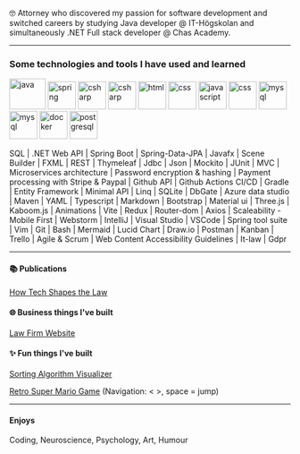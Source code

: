 

🤓 Attorney who discovered my passion for software development and switched careers by studying Java developer @ IT-Högskolan and simultaneously .NET Full stack developer @ Chas Academy. 

---

<h3>Some technologies and tools I have used and learned</h3>
<!--
<p align="left"> 
<img src="https://cdn.jsdelivr.net/gh/devicons/devicon/icons/java/java-original.svg" alt="java" width="35" height="35"/> 
<img src="https://cdn.jsdelivr.net/gh/devicons/devicon/icons/csharp/csharp-original.svg" alt="csharp" width="30" height="30"/> 
<img src="https://cdn.jsdelivr.net/gh/devicons/devicon/icons/javascript/javascript-original.svg" alt="javascript" width="30" height="30"/>
<img src="https://cdn.jsdelivr.net/gh/devicons/devicon/icons/html5/html5-original.svg" alt="html" width="30" height="30"/>
  <img src="https://cdn.jsdelivr.net/gh/devicons/devicon/icons/css3/css3-original.svg" alt="css" width="30" height="30"/>
    <img src="https://cdn.jsdelivr.net/gh/devicons/devicon/icons/react/react-original.svg" alt="css" width="30" height="30"/>
  <img src="https://cdn.jsdelivr.net/gh/devicons/devicon/icons/nodejs/nodejs-original.svg" alt="css" width="30" height="30"/>
  <img src="https://cdn.jsdelivr.net/gh/devicons/devicon/icons/mysql/mysql-original.svg" alt="mysql" width="30" height="30"/>
   <img src="https://cdn.jsdelivr.net/gh/devicons/devicon/icons/mongodb/mongodb-original.svg" alt="mysql" width="30" height="30"/>
  <img src="https://cdn.jsdelivr.net/gh/devicons/devicon/icons/docker/docker-original.svg" alt="docker" width="40" height="40"/>
   <img src="https://cdn.jsdelivr.net/gh/devicons/devicon/icons/microsoftsqlserver/microsoftsqlserver-plain.svg" alt="sql-server" width="40" height="40"/> 
   <img src="https://cdn.jsdelivr.net/gh/devicons/devicon/icons/postgresql/postgresql-original.svg" alt="postgresql" width="30" height="30"/>
   <img src="https://cdn.jsdelivr.net/gh/devicons/devicon/icons/sqlite/sqlite-original.svg" alt="postgresql" width="30" height="30"/>
  <img src="https://cdn.jsdelivr.net/gh/devicons/devicon/icons/markdown/markdown-original.svg" alt="markdown" width="30" height="30"/>
  <img src="https://cdn.jsdelivr.net/gh/devicons/devicon/icons/vim/vim-original.svg" alt="vim" width="30" height="30"/>
   <img src="https://cdn.jsdelivr.net/gh/devicons/devicon/icons/git/git-original.svg" alt="git" width="30" height="30"/>
  <img src="https://cdn.jsdelivr.net/gh/devicons/devicon/icons/bash/bash-original.svg" alt="bash" width="30" height="30"/>
   <img src="https://cdn.jsdelivr.net/gh/devicons/devicon/icons/webstorm/webstorm-original.svg" alt="bash" width="30" height="30"/>
    <img src="https://cdn.jsdelivr.net/gh/devicons/devicon/icons/intellij/intellij-original.svg" alt="intellij" width="30" height="30"/>
  <img src="https://cdn.jsdelivr.net/gh/devicons/devicon/icons/visualstudio/visualstudio-plain.svg" alt="visual-studio" width="30" height="30"/>
  <img src="https://cdn.jsdelivr.net/gh/devicons/devicon/icons/vscode/vscode-original.svg" alt="vscode" width="30" height="30"/>
  <img src="https://cdn.jsdelivr.net/gh/devicons/devicon/icons/gradle/gradle-plain.svg" alt="gradle" width="30" height="30"/>
  <img src="https://cdn.jsdelivr.net/gh/devicons/devicon/icons/dotnetcore/dotnetcore-original.svg" alt="dotnetcore" width="30" height="30"/>
  <img src="https://cdn.jsdelivr.net/gh/devicons/devicon/icons/spring/spring-original.svg" alt="spring" width="30" height="30"/>
   <img src="https://cdn.jsdelivr.net/gh/devicons/devicon/icons/nuget/nuget-original.svg" alt="spring" width="30" height="30"/>
   <img src="https://cdn.jsdelivr.net/gh/devicons/devicon/icons/bootstrap/bootstrap-original-wordmark.svg" alt="spring" width="30" height="30"/>
    <img src="https://cdn.jsdelivr.net/gh/devicons/devicon/icons/tailwindcss/tailwindcss-plain.svg" alt="spring" width="30" height="30"/>
      <img src="https://cdn.jsdelivr.net/gh/devicons/devicon/icons/trello/trello-plain.svg" alt="spring" width="30" height="30"/>
    <img src="https://cdn.jsdelivr.net/gh/devicons/devicon/icons/jquery/jquery-original-wordmark.svg" alt="spring" width="30" height="30"/>-->
  
  <!--https://cdn.jsdelivr.net/gh/devicons/devicon/icons/threejs/threejs-original.svg-->
  <p/>
<p class="align center">
<img src="https://cdn.jsdelivr.net/gh/devicons/devicon/icons/java/java-original.svg" alt="java" width="65" height="55"/> 
  <img src="https://cdn.jsdelivr.net/gh/devicons/devicon/icons/spring/spring-original.svg" alt="spring" width="50" height="50"/>
<img src="https://cdn.jsdelivr.net/gh/devicons/devicon/icons/csharp/csharp-original.svg" alt="csharp" width="50" height="50"/> 
<img src="https://cdn.jsdelivr.net/gh/devicons/devicon/icons/dotnetcore/dotnetcore-plain.svg" alt="csharp" width="50" height="50"/> 
<img src="https://cdn.jsdelivr.net/gh/devicons/devicon/icons/html5/html5-original.svg" alt="html" width="50" height="50"/>
  <img src="https://cdn.jsdelivr.net/gh/devicons/devicon/icons/css3/css3-original.svg" alt="css" width="50" height="50"/>
   <img src="https://cdn.jsdelivr.net/gh/devicons/devicon/icons/javascript/javascript-original.svg" alt="javascript" width="50" height="50"/>
    <img src="https://cdn.jsdelivr.net/gh/devicons/devicon/icons/react/react-original.svg" alt="css" width="50" height="50"/>  
   <img src="https://cdn.jsdelivr.net/gh/devicons/devicon/icons/mysql/mysql-original.svg" alt="mysql" width="50" height="50"/>
   <img src="https://cdn.jsdelivr.net/gh/devicons/devicon/icons/mongodb/mongodb-original.svg" alt="mysql" width="50" height="50"/>
  <img src="https://cdn.jsdelivr.net/gh/devicons/devicon/icons/docker/docker-original.svg" alt="docker" width="50" height="50"/>
   <img src="https://cdn.jsdelivr.net/gh/devicons/devicon/icons/postgresql/postgresql-original.svg" alt="postgresql" width="50" height="50"/>
<p/>    
 
SQL | .NET Web API | Spring Boot | Spring-Data-JPA | Javafx | Scene Builder | FXML | REST | Thymeleaf | Jdbc | Json | Mockito | JUnit | MVC |  Microservices architecture | Password encryption & hashing | Payment processing with Stripe & Paypal | Github API | Github Actions CI/CD | Gradle | Entity Framework | Minimal API | Linq | SQLite | DbGate | Azure data studio | Maven | YAML | Typescript | Markdown | Bootstrap | Material ui | Three.js | Kaboom.js | Animations | Vite | Redux | Router-dom | Axios | Scaleability - Mobile First | Webstorm | IntelliJ | Visual Studio | VSCode | Spring tool suite | Vim | Git | Bash | Mermaid | Lucid Chart | Draw.io | Postman | Kanban | Trello | Agile & Scrum | Web Content Accessibility Guidelines | It-law | Gdpr
<!--
Java | C# | HTML | CSS | React | JavaScript | SQL | MySQL Workbench | MongoDb | Docker | PostgreSQL | SQLite | DbGate | Markdown | Vim | Git | Bash | Webstorm | IntelliJ | Visual Studio | VSCode | Gradle | .NET | Minimal API | Azure datastudio | Spring Boot | Spring tool suite | JPA | Javafx | Scene Builder | FXML | REST | Thymeleaf | JUnit | Jdbc | Json | Postman | Mockito | Maven | YAML | Github API | Github Actions CI/CD | Bootstrap | Mermaid | Lucid Chart | Kanban | Trello | Agile & Scrum | Web Content Accessibility Guidelines | It-law | GDPR-->
  
  <!-- 👋 😊 💜 ✨ 🤓 🌐 📚 💻 ⚙️ 🛠 📄 link -->

  ---
  
<h4>📚 Publications</h4>
  
[How Tech Shapes the Law](https://github.com/AnnaAxelsson051/AnnaAxelsson051/files/10737760/Examensarbete.Anna.Axelsson.pdf) 

<h4>🌐 Business things I've built</h4>
   
[Law Firm Website](https://annaaxelsson051.github.io/Law-Firm-website/)
  
<h4>✨ Fun things I've built</h4> 
  
[Sorting Algorithm Visualizer](https://annaaxelsson051.github.io/Sorting-Algorithm-Visualizer/)

[Retro Super Mario Game](https://annaaxelsson051.github.io/Super-Mario-Game/) (Navigation: < >, space = jump)

  
  <!--
  <h4> Currently working on<h4>
  
> - A full stack application in React + Mongodb that allows developer teams to find other developer teams to collaborate on projects with, authentication, log in, chat
> - A full stack E-commerce Store with Java Spring Boot + mysql, authentication, log in and payment processing  
> - Teaming up with a an engineer to construct a website about Green Roofs for a research project
> - Fun 3d things  
> - A game site with multiple games   -->

---

 <h4>Enjoys</h4>
<p>Coding, Neuroscience, Psychology, Art, Humour<p/> 
    
    
    
    



